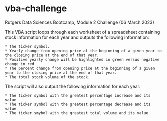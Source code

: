 # vba-challenge
Rutgers Data Sciences Bootcamp, Module 2 Challenge (06 March 2023)


This VBA script loops through each worksheet of a spreadsheet containing stock information for each year and outputs the following information:

    * The ticker symbol.
    * Yearly change from opening price at the beginning of a given year to the closing price at the end of that year.
    * Positive yearly change will be highlighted in green versus negative change in red
    * The percent change from opening price at the beginning of a given year to the closing price at the end of that year.
    * The total stock volume of the stock.

The script will also output the following information for each year:

    * The ticker symbol with the greatest percentage increase and its value
    * The ticker symbol with the greatest percentage decrease and its value
    * The ticker smybol with the greatest total volume and its value

